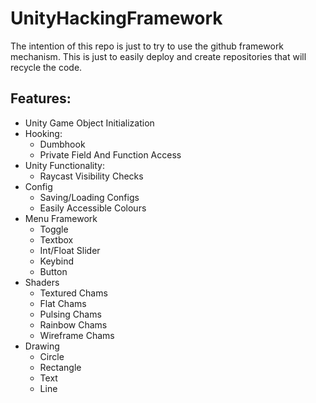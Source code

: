 # UnityHackingFramework
The intention of this repo is just to try to use the github framework mechanism. This is just to easily deploy and create repositories that will recycle the code.

## Features:
* Unity Game Object Initialization
* Hooking:
  * Dumbhook
  * Private Field And Function Access
* Unity Functionality:
  * Raycast Visibility Checks
* Config
  * Saving/Loading Configs
  * Easily Accessible Colours
* Menu Framework
  * Toggle
  * Textbox
  * Int/Float Slider
  * Keybind
  * Button
* Shaders
  * Textured Chams
  * Flat Chams
  * Pulsing Chams
  * Rainbow Chams
  * Wireframe Chams
* Drawing
  * Circle
  * Rectangle
  * Text
  * Line
